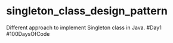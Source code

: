 # singleton_class_design_pattern
Different approach to implement Singleton class in Java. #Day1 #100DaysOfCode
